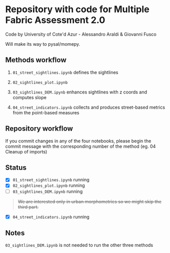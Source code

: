# Repository with code for Multiple Fabric Assessment 2.0

Code by University of Cote'd Azur - Alessandro Araldi & Giovanni Fusco

Will make its way to pysal/momepy.

## Methods workflow

1. `01_street_sightlines.ipynb` defines the sightlines

2. `02_sightlines_plot.ipynb`

3. `03_sightlines_DEM.ipynb` enhances sightlines with z coords and computes slope

4. `04_street_indicators.ipynb` collects and produces street-based metrics from the point-based measures

## Repository workflow

If you commit changes in any of the four notebooks, please begin the commit message with the corresponding
number of the method (eg. 04 Cleanup of imports)

## Status

- [x] `01_street_sightlines.ipynb` running
- [x] `02_sightlines_plot.ipynb` running
- [ ] `03_sightlines_DEM.ipynb` running
> ~~We are interested only in urban morphometrics so we might skip the third part.~~
- [x] `04_street_indicators.ipynb` running

## Notes

`03_sightlines_DEM.ipynb` is not needed to run the other three methods